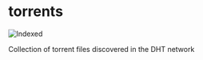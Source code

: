torrents 
========
![Indexed](https://img.shields.io/badge/indexed-230189-blue)

Collection of torrent files discovered in the DHT network
